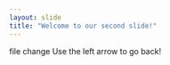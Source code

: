 ```yaml
---
layout: slide
title: "Welcome to our second slide!"
---
```

file change
Use the left arrow to go back!
